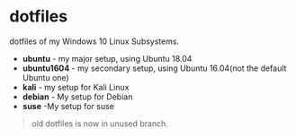 # dotfiles

dotfiles of my Windows 10 Linux Subsystems.

- **ubuntu** - my major setup, using Ubuntu 18.04
- **ubuntu1604** - my secondary setup, using Ubuntu 16.04(not the default Ubuntu one)
- **kali** - my setup for Kali Linux
- **debian** - My setup for Debian
- **suse** -My setup for suse

> old dotfiles is now in unused branch.
